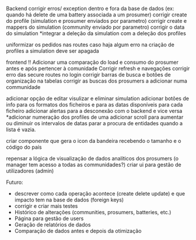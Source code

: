 Backend
corrigir erros/ exception dentro e fora da base de dados (ex: quando há delete de uma battery associada a um prosumer)
corrigir create do profile (simulation e prosumer enviados por parametro)
corrigir create e mappers do simulation (community enviado por parametro)
corrigir o data do simulation
*integrar a deleção da simulation com a deleção dos profiles

uniformizar os pedidos nas routes
caso haja algum erro na criação de profiles a simulation deve ser apagada 

frontend
!! Adicionar uma comparação do load e consumo do prosumer antes e após pertencer à comunidade
Corrigir refresh e navegações 
corrigir erro das secure routes no login 
corrigir barras de busca e botões de organização na tabelas
corrigir as buscas dos prosumers a adicionar numa communidade

adicionar opção de editar visulizar e eliminar simulation
adicionar botões de info para os formatos dos ficheiros e para as datas disponíveis para cada ficheiro
adicionar alertas para a desconexão com o backend e vice versa
*adicionar numeração dos profiles de uma 
adicionar scroll para aumentar ou diminuir os intervalos de datas
parar a procura de entidades quando a lista é vazia.



criar componente que gera o icon da bandeira recebendo o tamanho e o código do país

repensar a lógica de visualização de dados analíticos dos prosumers (o manager tem acesso a todas as communidades?)
criar ui para gestão de utilizadores (admin)



Futuro:
- descrever como cada operação acontece (create delete update) e que impacto tem na base de dados (foreign keys)
- corrigir e criar mais  testes
- Histórico de alterações (communities, prosumers, batteries, etc.)
- Página para gestão de users
- Geração de relatórios de dados
- Comparação de dados antes e depois da otimização